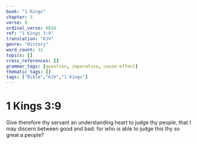 ```yaml
---
book: "1 Kings"
chapter: 3
verse: 9
ordinal_verse: 8826
ref: "1 Kings 3:9"
translation: "KJV"
genre: "History"
word_count: 31
topics: []
cross_references: []
grammar_tags: [question, imperative, cause-effect]
thematic_tags: []
tags: ["Bible","KJV","1 Kings"]
---
```


# 1 Kings 3:9

Give therefore thy servant an understanding heart to judge thy people, that I may discern between good and bad: for who is able to judge this thy so great a people?
